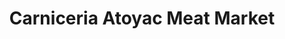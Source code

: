 ---
title: "Carniceria Atoyac Meat Market"
url: /north-highlands/carniceria-atoyac-meat-market/
shop: butcher
---
